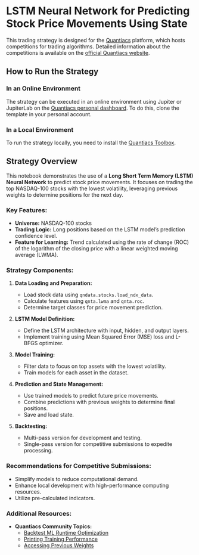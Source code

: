 # LSTM Neural Network for Predicting Stock Price Movements Using State

This trading strategy is designed for the [Quantiacs](https://quantiacs.com/contest) platform, which hosts competitions
for trading algorithms. Detailed information about the competitions is available on
the [official Quantiacs website](https://quantiacs.com/contest).

## How to Run the Strategy

### In an Online Environment

The strategy can be executed in an online environment using Jupiter or JupiterLab on
the [Quantiacs personal dashboard](https://quantiacs.com/personalpage/homepage). To do this, clone the template in your
personal account.

### In a Local Environment

To run the strategy locally, you need to install the [Quantiacs Toolbox](https://github.com/quantiacs/toolbox).

## Strategy Overview

This notebook demonstrates the use of a **Long Short Term Memory (LSTM) Neural Network** to predict stock price movements. It focuses on trading the top NASDAQ-100 stocks with the lowest volatility, leveraging previous weights to determine positions for the next day.

### Key Features:
- **Universe:** NASDAQ-100 stocks
- **Trading Logic:** Long positions based on the LSTM model’s prediction confidence level.
- **Feature for Learning:** Trend calculated using the rate of change (ROC) of the logarithm of the closing price with a linear weighted moving average (LWMA).

### Strategy Components:
1. **Data Loading and Preparation:** 
   - Load stock data using `qndata.stocks.load_ndx_data`.
   - Calculate features using `qnta.lwma` and `qnta.roc`.
   - Determine target classes for price movement prediction.

2. **LSTM Model Definition:** 
   - Define the LSTM architecture with input, hidden, and output layers.
   - Implement training using Mean Squared Error (MSE) loss and L-BFGS optimizer.

3. **Model Training:**
   - Filter data to focus on top assets with the lowest volatility.
   - Train models for each asset in the dataset.

4. **Prediction and State Management:**
   - Use trained models to predict future price movements.
   - Combine predictions with previous weights to determine final positions.
   - Save and load state.

5. **Backtesting:**
   - Multi-pass version for development and testing.
   - Single-pass version for competitive submissions to expedite processing.

### Recommendations for Competitive Submissions:
- Simplify models to reduce computational demand.
- Enhance local development with high-performance computing resources.
- Utilize pre-calculated indicators.

### Additional Resources:
- **Quantiacs Community Topics:**
  - [Backtest ML Runtime Optimization](https://quantiacs.com/community/topic/528/backtest_ml-has-too-long-a-run-time/3)
  - [Printing Training Performance](https://quantiacs.com/community/topic/537/printing-training-performance-of-neural-network-models)
  - [Accessing Previous Weights](https://quantiacs.com/community/topic/555/acess-previous-weights)
